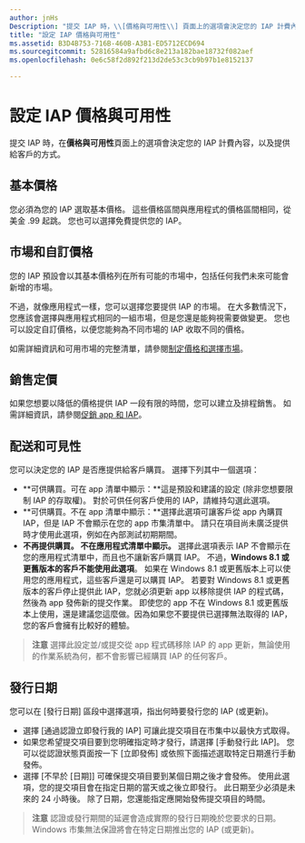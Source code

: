 ```yaml
---
author: jnHs
Description: "提交 IAP 時，\\[價格與可用性\\] 頁面上的選項會決定您的 IAP 計費內容，以及提供給客戶的方式。"
title: "設定 IAP 價格與可用性"
ms.assetid: B3D4B753-716B-460B-A3B1-ED5712ECD694
ms.sourcegitcommit: 52816584a9afbd6c8e213a182bae18732f082aef
ms.openlocfilehash: 0e6c58f2d892f213d2de53c3cb9b97b1e8152137

---
```


# 設定 IAP 價格與可用性


提交 IAP 時，在**價格與可用性**頁面上的選項會決定您的 IAP 計費內容，以及提供給客戶的方式。

## 基本價格


您必須為您的 IAP 選取基本價格。 這些價格區間與應用程式的價格區間相同，從美金 .99 起跳。 您也可以選擇免費提供您的 IAP。

## 市場和自訂價格


您的 IAP 預設會以其基本價格列在所有可能的市場中，包括任何我們未來可能會新增的市場。

不過，就像應用程式一樣，您可以選擇您要提供 IAP 的市場。 在大多數情況下，您應該會選擇與應用程式相同的一組市場，但是您還是能夠視需要做變更。 您也可以設定自訂價格，以便您能夠為不同市場的 IAP 收取不同的價格。

如需詳細資訊和可用市場的完整清單，請參閱[制定價格和選擇市場](define-pricing-and-market-selection.md)。

## 銷售定價


如果您想要以降低的價格提供 IAP 一段有限的時間，您可以建立及排程銷售。 如需詳細資訊，請參閱[促銷 app 和 IAP](put-apps-and-iaps-on-sale.md)。

## 配送和可見性


您可以決定您的 IAP 是否應提供給客戶購買。 選擇下列其中一個選項：

-   **可供購買。可在 app 清單中顯示：**這是預設和建議的設定 (除非您想要限制 IAP 的存取權)。 對於可供任何客戶使用的 IAP，請維持勾選此選項。
-   **可供購買。不在 app 清單中顯示：**選擇此選項可讓客戶從 app 內購買 IAP，但是 IAP 不會顯示在您的 app 市集清單中。 請只在項目尚未廣泛提供時才使用此選項，例如在內部測試初期期間。
-   **不再提供購買。 不在應用程式清單中顯示。** 選擇此選項表示 IAP 不會顯示在您的應用程式清單中，而且也不讓新客戶購買 IAP。 不過，**Windows 8.1 或更舊版本的客戶不能使用此選項**。 如果在 Windows 8.1 或更舊版本上可以使用您的應用程式，這些客戶還是可以購買 IAP。 若要對 Windows 8.1 或更舊版本的客戶停止提供此 IAP，您就必須更新 app 以移除提供 IAP 的程式碼，然後為 app 發佈新的提交作業。 即使您的 app 不在 Windows 8.1 或更舊版本上使用，還是建議您這麼做。因為如果您不要提供已選擇無法取得的 IAP，您的客戶會擁有比較好的體驗。
    
 > **注意** 選擇此設定並/或提交從 app 程式碼移除 IAP 的 app 更新，無論使用的作業系統為何，都不會影響已經購買 IAP 的任何客戶。


## 發行日期

您可以在 \[發行日期\] 區段中選擇選項，指出何時要發行您的 IAP (或更新)。

-   選擇 \[通過認證立即發行我的 IAP\] 可讓此提交項目在市集中以最快方式取得。
-   如果您希望提交項目要到您明確指定時才發行，請選擇 \[手動發行此 IAP\]。 您可以從認證狀態頁面按一下 \[立即發佈\] 或依照下面描述選取特定日期進行手動發佈。
-   選擇 \[不早於 \[日期\]\] 可確保提交項目要到某個日期之後才會發佈。 使用此選項，您的提交項目會在指定日期的當天或之後立即發行。 此日期至少必須是未來的 24 小時後。 除了日期，您還能指定應開始發佈提交項目的時間。

 > **注意** 認證或發行期間的延遲會造成實際的發行日期晚於您要求的日期。 Windows 市集無法保證將會在特定日期推出您的 IAP (或更新)。
 

 







<!--HONumber=Jun16_HO4-->


